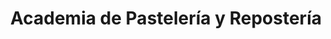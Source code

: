 ---
title: "Academia de Pastelería y Repostería"
url: /heredia/academia-de-pasteleria-y-reposteria/
shop: panadería
---